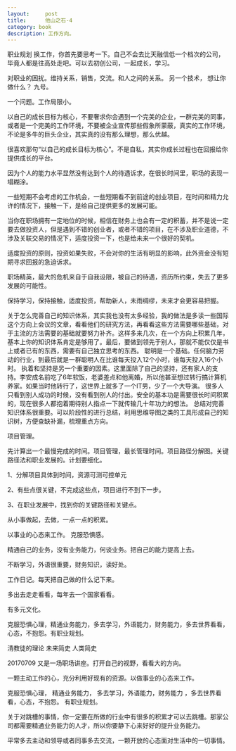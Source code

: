 ```yaml
---
layout:     post
title:      他山之石-4
category: book
description: 工作方向。
---
```


职业规划
换工作，你首先要思考一下。自己不会去比天融信低一个档次的公司，毕竟人都是往高处走吧。可以去初创公司，一起成长，学习。

对职业的困扰。维持关系，销售，交流。和人之间的关系。
另一个技术，
想让你做什么？
九号。

一个问题。工作局限小。

以自己的成长目标为核心，不要奢求你会遇到一个完美的企业，一群完美的同事，或者是一个完美的工作环境，不要被企业宣传那些假象所蒙蔽，真实的工作环境，不论是多牛的巨头企业，其实真的没有那么理想，那么优越。


很喜欢那句“以自己的成长目标为核心”。不是自私，其实你成长过程也在回报给你提供成长的平台。

因为个人的能力水平显然没有达到个人的待遇诉求，在很长时间里，职场的表现一塌糊涂。

一些短期不会考虑的工作机会，一些短期看不到前途的创业项目，在时间和精力允许的情况下，接触一下，是给自己提供更多的发展可能。

当你在职场拥有一定地位的时候，相信在财务上也会有一定的积蓄，并不是说一定要去做投资人，但是遇到不错的创业者，或者不错的项目，在不涉及职业道德，不涉及关联交易的情况下，适度投资一下，也是给未来一个很好的契机。

适度投资的原则，投资如果失败，不会对你的生活有明显的影响，此外资金没有短期寻求回报的急迫诉求。

职场精英，最大的危机来自于自我设限，被自己的待遇，资历所约束，失去了更多发展的可能性。

保持学习，保持接触，适度投资，帮助新人，未雨绸缪，未来才会更容易把握。

关于怎么完善自己的知识体系，其实我也没有太多经验，我的做法是多读一些国际这个方向上会议的文章，看看他们的研究方法，再看看这些方法需要哪些基础，对于主流的方法需要的基础就要努力补齐。这样多来几次，在一个方向上积累几年，基本上你的知识体系肯定是够用了。最后，要做到领先于别人，那就不能仅仅是书上或者已有的东西，需要有自己独立思考的东西。
聪明是一个基础。任何脑力劳动的行业，到最后就是一群聪明人在比谁每天投入12个小时，谁每天投入16个小时。
执着和坚持是另一个重要的因素。这里面除了自己的坚持，还有家人的支持。李安成名前吃了6年软饭，老婆差点和他离婚，所以他甚至想过转行搞计算机养家。如果当时他转行了，这世界上就多了一个IT男，少了一个大导演。
很多人只看到别人成功的时候，没有看到别人的付出。安全的基本功是需要很长时间积累的，现在很多人都抱着期待别人指点一下就传输几十年功力的想法。
总结对完善知识体系很重要。可以阶段性的进行总结，利用思维导图之类的工具形成自己的知识树，方便查缺补漏，梳理重点方向。

项目管理。

先计算出一个最慢完成的时间。项目管理，最长管理时间。项目路径分解图。关键路径法和职业发展的。计划要细化。

1、分解项目具体到时间，资源可测可控单元

2、有些点很关键，不完成这些点，项目进行不到下一步。

3、在职业发展中，找到你的关键路径和关键点。

从小事做起，去做，一点一点的积累。

以事业的心态来工作。
克服恐惧感。

精通自己的业务，没有业务能力，何谈业务。把自己的能力提高上去。

不断学习，外语很重要，财务知识，读好处。

工作日记。每天把自己做的什么记下来。

多出去走走看看，每年去一个国家看看。

有多元文化。

克服恐惧心理，精通业务能力，多去学习，外语能力，财务能力，多去世界看看，心态，不抱怨。有职业规划。

清教徒的理论
未来简史
人类简史

20170709
又是一场职场讲座。打开自己的视野，看看大的方向。

一颗主动工作的心，充分利用好现有的资源。以做事业的心态来工作。

克服恐惧心理，
精通业务能力，
多去学习，外语能力，财务能力
，多去世界看看，心态，不抱怨。
有职业规划。

关于对跳槽的事情，你一定要在所做的行业中有很多的积累才可以去跳槽。那家公司都需要精通业务能力的人才，所以你要静下心来好好的提升业务能力。

平常多去主动和领导或者同事多去交流，一颗开放的心态面对生活中的一切事情。
